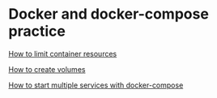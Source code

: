 # Docker and docker-compose practice

[How to limit container resources](https://github.com/GolovPavel/k8s_slerm/tree/master/practice_1/test_limit)

[How to create volumes](https://github.com/GolovPavel/k8s_slerm/tree/master/practice_1/volume_test)

[How to start multiple services with docker-compose](https://github.com/GolovPavel/k8s_slerm/tree/master/practice_1/compose)
